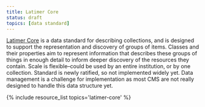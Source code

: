 ```yaml
---
title: Latimer Core
status: draft
topics: [data standard]
---
```


[Latimer Core](https://ltc.tdwg.org) is a data standard for describing collections, and is designed to support the representation and discovery of groups of items. Classes and their properties aim to represent information that describes these groups of things in enough detail to inform deeper discovery of the resources they contain. Scale is flexible–could be used by an entire institution, or by one collection. Standard is newly ratified, so not implemented widely yet. Data management is a challenge for implementation as most CMS are not really designed to handle this data structure yet.

{% include resource_list topics='latimer-core' %}
